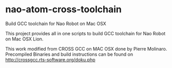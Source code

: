 nao-atom-cross-toolchain
========================

Build GCC toolchain for Nao Robot on Mac OSX

This project provides all in one scripts to build GCC toolchain for Nao Robot on Mac OSX Lion. 

This work modified from CROSS GCC on MAC OSX done by Pierre Molinaro. Precompiled Binaries and build instructions can be found on
http://crossgcc.rts-software.org/doku.php
